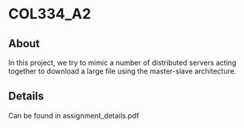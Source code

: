 # COL334_A2
## About
In this project, we try to mimic a number of distributed servers acting together to download a large file using the master-slave architecture.   

## Details
Can be found in assignment_details.pdf
